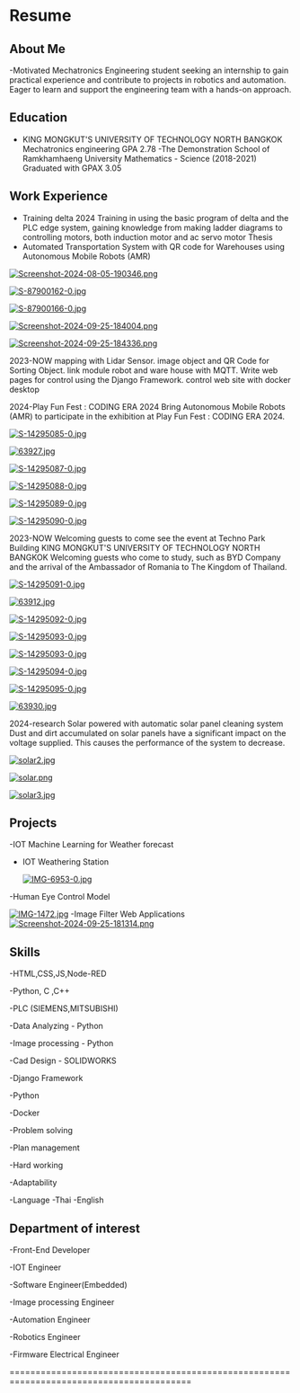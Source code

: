 # Resume

## About Me
-Motivated Mechatronics Engineering student seeking an internship to gain practical experience and contribute to projects in robotics and automation. Eager to learn and support the engineering team with a hands-on approach.

## Education

- KING MONGKUT'S UNIVERSITY OF TECHNOLOGY NORTH BANGKOK
  Mechatronics engineering 
      GPA 2.78
-The Demonstration School of Ramkhamhaeng University
      Mathematics - Science (2018-2021)
       Graduated with GPAX 3.05


## Work Experience
- Training delta 2024 Training in using the basic program of delta and the PLC edge system, gaining knowledge from making ladder diagrams to controlling motors, both induction motor and ac servo motor
Thesis
- Automated Transportation System with QR code for Warehouses using Autonomous Mobile Robots (AMR)

[![Screenshot-2024-08-05-190346.png](https://i.postimg.cc/4dD27sHZ/Screenshot-2024-08-05-190346.png)](https://postimg.cc/phBJ3NB1)

[![S-87900162-0.jpg](https://i.postimg.cc/L8j9n8q4/S-87900162-0.jpg)](https://postimg.cc/yDY4GBX2)

[![S-87900166-0.jpg](https://i.postimg.cc/yd8sQhLW/S-87900166-0.jpg)](https://postimg.cc/McNCXB28)

[![Screenshot-2024-09-25-184004.png](https://i.postimg.cc/CM7gmTfm/Screenshot-2024-09-25-184004.png)](https://postimg.cc/xqXh1Z5z)

[![Screenshot-2024-09-25-184336.png](https://i.postimg.cc/BbKcPjjL/Screenshot-2024-09-25-184336.png)](https://postimg.cc/BPJ1dQc4)

  
2023-NOW mapping with Lidar Sensor. image object and QR Code for Sorting Object. link module robot and ware house with MQTT. Write web pages for control using the Django Framework. control web site with docker desktop

2024-Play Fun Fest : CODING ERA 2024 Bring Autonomous Mobile Robots (AMR) to participate in the exhibition at Play Fun Fest : CODING ERA 2024.

[![S-14295085-0.jpg](https://i.postimg.cc/wTL8kb90/S-14295085-0.jpg)](https://postimg.cc/XpjzjLGC)

[![63927.jpg](https://i.postimg.cc/44rRVTRY/63927.jpg)](https://postimg.cc/mhNnWJD4)

[![S-14295087-0.jpg](https://i.postimg.cc/x1QrpyCY/S-14295087-0.jpg)](https://postimg.cc/XpsDp5dD)

[![S-14295088-0.jpg](https://i.postimg.cc/sg4kkQQW/S-14295088-0.jpg)](https://postimg.cc/CRdrDK4M)

[![S-14295089-0.jpg](https://i.postimg.cc/wBxCgqLG/S-14295089-0.jpg)](https://postimg.cc/3k6SZHLX)

[![S-14295090-0.jpg](https://i.postimg.cc/9MrswLxP/S-14295090-0.jpg)](https://postimg.cc/mzWm0yWh)



2023-NOW Welcoming guests to come see the event at Techno Park Building KING MONGKUT'S UNIVERSITY OF TECHNOLOGY NORTH BANGKOK
       Welcoming guests who come to study, such as BYD Company
       and the arrival of the Ambassador of Romania to The Kingdom
       of Thailand.

[![S-14295091-0.jpg](https://i.postimg.cc/rphvpB9F/S-14295091-0.jpg)](https://postimg.cc/1gqWCYTL)

[![63912.jpg](https://i.postimg.cc/6Tsc30SQ/63912.jpg)](https://postimg.cc/XB8d1wnM)

[![S-14295092-0.jpg](https://i.postimg.cc/NMSS6RV3/S-14295092-0.jpg)](https://postimg.cc/tZdByn9k)

[![S-14295093-0.jpg](https://i.postimg.cc/VvtTDdPd/S-14295093-0.jpg)](https://postimg.cc/QKX0MNt3)

[![S-14295093-0.jpg](https://i.postimg.cc/VvtTDdPd/S-14295093-0.jpg)](https://postimg.cc/QKX0MNt3)

[![S-14295094-0.jpg](https://i.postimg.cc/sfGtV0Gs/S-14295094-0.jpg)](https://postimg.cc/BtshppCV)

[![S-14295095-0.jpg](https://i.postimg.cc/Fstw1g0c/S-14295095-0.jpg)](https://postimg.cc/K4N0HTqv)

[![63930.jpg](https://i.postimg.cc/Y24wvCZc/63930.jpg)](https://postimg.cc/BtGzy4JN)
       
2024-research Solar powered with automatic solar panel cleaning system 
      Dust and dirt accumulated on solar panels have a significant 
       impact on the voltage supplied. This causes the performance of 
       the system to decrease.

[![solar2.jpg](https://i.postimg.cc/fL367JQg/solar2.jpg)](https://postimg.cc/N9cJBGM1)

[![solar.png](https://i.postimg.cc/nrjwm5B8/solar.png)](https://postimg.cc/zHNjZxxp)

[![solar3.jpg](https://i.postimg.cc/DZsxysTF/solar3.jpg)](https://postimg.cc/sQjYTMx0)

## Projects
-IOT Machine Learning for Weather forecast

- IOT Weathering Station

  [![IMG-6953-0.jpg](https://i.postimg.cc/YSBGjPbg/IMG-6953-0.jpg)](https://postimg.cc/G4zh5X0h)
  


-Human Eye Control Model

[![IMG-1472.jpg](https://i.postimg.cc/x8pNCT4T/IMG-1472.jpg)](https://postimg.cc/GTYmgrRZ)
-Image Filter Web Applications
[![Screenshot-2024-09-25-181314.png](https://i.postimg.cc/R0WhzCwS/Screenshot-2024-09-25-181314.png)](https://postimg.cc/LqM2tpyw)

## Skills
-HTML,CSS,JS,Node-RED
  
-Python, C ,C++

-PLC (SIEMENS,MITSUBISHI) 

-Data Analyzing - Python

-Image processing - Python

-Cad Design - SOLIDWORKS 

-Django Framework

-Python

-Docker

-Problem solving

-Plan management

-Hard working

-Adaptability

-Language 
      -Thai
      -English

## Department of interest
-Front-End Developer

-IOT Engineer

-Software Engineer(Embedded)

-Image processing Engineer

-Automation Engineer

-Robotics Engineer

-Firmware Electrical Engineer

=========================================================================================


